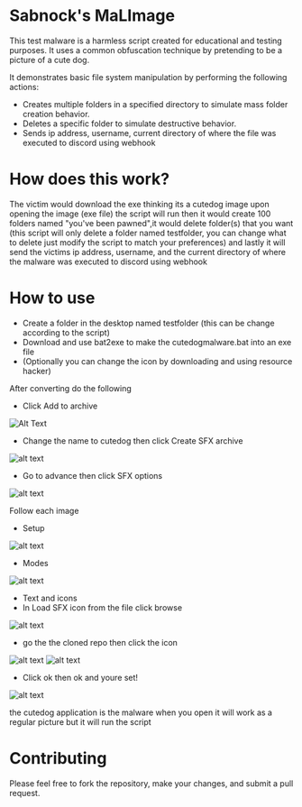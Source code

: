 # Sabnock's MaLImage

This test malware is a harmless script created for educational and testing purposes.
It uses a common obfuscation technique by pretending to be a picture of a cute dog. 

It demonstrates basic file system manipulation by performing the following actions:

 - Creates multiple folders in a specified directory to simulate mass folder creation behavior.
 - Deletes a specific folder to simulate destructive behavior.
 - Sends ip address, username, current directory of where the file was executed to discord using webhook

# How does this work?
The victim would download the exe thinking its a cutedog image
upon opening the image (exe file) the script will run then it would create 100 folders named "you've been pawned",it would delete folder(s) that you want (this script will only delete a folder named testfolder, you can change what to delete just modify the script to match your preferences) and lastly it will send the victims ip address, username, and the current directory of where the malware was executed to discord using webhook

# How to use
 - Create a folder in the desktop named testfolder (this can be change according to the script)
 - Download and use bat2exe to make the cutedogmalware.bat into an exe file
 - (Optionally you can change the icon by downloading and using resource hacker)
 
 After converting do the following

 - Click Add to archive

 ![Alt Text](archive.png)

 - Change the name to cutedog then click Create SFX archive

 ![alt text](image.png)

 - Go to advance then click SFX options

 ![alt text](image-1.png)

 Follow each image

 - Setup

 ![alt text](image-2.png)

 - Modes

 ![alt text](image-3.png)

 - Text and icons
 - In Load SFX icon from the file click browse

 ![alt text](image-4.png)

 - go the the cloned repo then click the icon

 ![alt text](image-5.png)
 ![alt text](image-6.png)

 - Click ok then ok and youre set!

 ![alt text](image-7.png)

 the cutedog application is the malware when you open it will work as a regular picture but it will run the script
 
# Contributing
 Please feel free to fork the repository, make your changes, and submit a pull request.